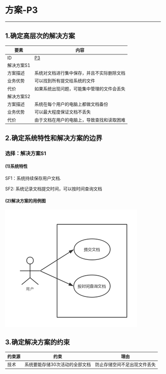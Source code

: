 # 方案-P3

---

## 1.确定高层次的解决方案

| 要素 | 内容 |
| --- | --- |
| ID | [P3](/p3.md) |
| 解决方案S1 |
| 方案描述 | 系统对文档进行集中保存，并且不实际删除文档 |
| 业务优势 | 可以找到所有提交给系统的文件 |
| 代价 | 如果系统出现问题，可能集中管理的文件会丢失 |
| 解决方案S2 |
| 方案描述 | 系统在每个用户的电脑上都做文档备份 |
| 业务优势 | 可以最大程度保证文档不丢失 |
| 代价 | 由于文档在用户的电脑上，导致查找和读取困难 |

## 2.确定系统特性和解决方案的边界

### 选择：解决方案S1

#### \(1\)系统特性

SF1：系统持续保存用户文档.

SF2: 系统记录文档提交时间，可以按时间查询文档

#### (2)解决方案的用例图
![](/img/usecase/usecase-P3.png)

## 3.确定解决方案的约束

| 约束源 | 约束 | 理由 |
| --- | --- | --- |
| 技术 | 系统要能存储30次活动的全部文档 |防止存储空间不足出现文件丢失|



